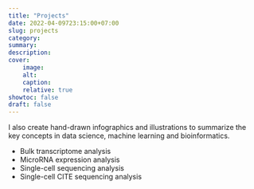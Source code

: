 ```yaml
---
title: "Projects"
date: 2022-04-09723:15:00+07:00
slug: projects
category:
summary:
description:
cover:
    image:
    alt:
    caption:
    relative: true
showtoc: false
draft: false
---
```


I also create hand-drawn infographics and illustrations to summarize the key concepts in data science, machine learning and bioinformatics.

- Bulk transcriptome analysis
- MicroRNA expression analysis
- Single-cell sequencing analysis
- Single-cell CITE sequencing analysis